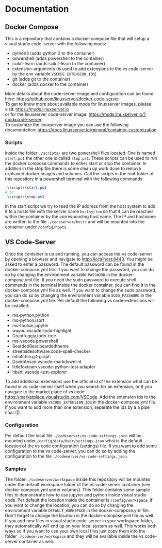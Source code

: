 # Documentation

## Docker Compose

This is a repository that contains a docker-compose file that will setup a visual studio code-server with the following mods:

- python3 (adds python 3 to the container)
- powershell (adds powershell to the container)
- scikit-learn (adds scikit-learn to the container)
- extension-arguments (is used to add extensions to the vs code-server by the env variable `VSCODE_EXTENSION_IDS`)
- git (adds git to the container)
- docker (adds docker to the container)

More details about the code-server image and configuration can be found here: <https://github.com/linuxserver/docker-code-server></br>
To get to know more about available mods for linuxserver images, please visit: <https://mods.linuxserver.io></br>
or for the linuxserver code-server image: <https://mods.linuxserver.io/?mod=code-server></br>
To customize the linuxserver image you can use the following documentation: <https://docs.linuxserver.io/general/container-customization></br>

### Scripts

Inside the folder `./scripts/` are two powershell files located. One is named `start.ps1` the other one is called `stop.ps1`. These scripts can be used to run the docker compose commands to either start or stop the container. In addition in the stop file there is some clean up work done to remove orphaned docker images and volumes. Call the scripts in the root folder of this repository in a powershell terminal with the following commands:

```powershell
.\scripts\start.ps1
# or
.\scripts\stop.ps1
```

In the start script we try to read the IP address from the host system to add it to a hosts file with the server name `hostsystem` so that it can be reached within the container by the corresponding host name. The IP and hostname are written to the file `./codeserver/hosts` and will be mounted into the container under `/config/hosts`.

## VS Code-Server

Once the container is up and running, you can access the vs code-server by opening a browser and navigate to <http://localhost:8443>. You might be asked to enter a password. The default password can be found in the docker-compose.yml file. If you want to change the password, you can do so by changing the environment variable `PASSWORD` in the docker-compose.yml file. If you need the sudo password to execute shell commands in the terminal inside the docker container, you can find it in the docker-compose.yml file as well. If you want to change the sudo password, you can do so by changing the environment variable `SUDO_PASSWORD` in the docker-compose.yml file. Per default the following vs code-extensions will be installed:

- ms-python.python
- ms-python.isort
- ms-toolsai.jupyter
- wayou.vscode-todo-highlight
- Gruntfuggly.todo-tree
- ms-vscode.powershell
- BeardedBear.beardedtheme
- streetsidesoftware.code-spell-checker
- mhutchie.git-graph
- DavidAnson.vscode-markdownlint
- littlefoxteam.vscode-python-test-adapter
- hbenl.vscode-test-explorer

To add additional extensions use the official id of the extension what can be found in vs code-server itself when you search for an extension, or if you navigate to the market place of vs code: <https://marketplace.visualstudio.com/VSCode>. Add the extension ids to the environment variable `VSCODE_EXTENSION_IDS` in the docker-compose.yml file. If you want to add more than one extension, separate the ids by a a pipe char (|).

### Configuration

Per default the local file `./codeserver/vs-code-settings.json` will be mounted under `/config/data/User/settings.json` what is the default location of the vs code configuration (settings) file. If you want to add some configuration to the vs code-server, you can do so by adding the configuration to the file `./codeserver/vs-code-settings.json`.

### Samples

The folder `./codeserver/workspace` inside this repository will be mounted under the default workspace folder of the vs code-server container (see docker-compose.yml under volumes). This folder contains some sample files to demonstrate how to use jupyter and python inside visual studio code. Per default the location inside the container is `/config/workspace`. If you want to change the location, you can do so by changing the environment variable `DEFAULT_WORKSPACE` in the docker-compose.yml file. Don't forget to change the location in the docker-compose.yml file as well. If you add new files in visual studio code-server in your workspace folder, they automatically will end up on your local system as well. This works both ways so if you want to use your own local files just copy them into the folder `./codeserver/workspace` and they will be available inside the vs code-server container as well.
